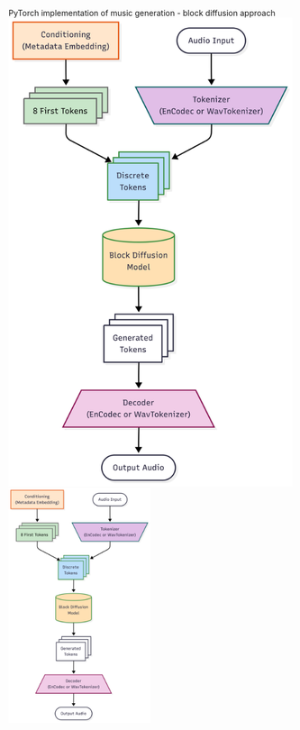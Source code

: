 PyTorch implementation of music generation - block diffusion approach
![System Diagram](images/system_diagram.png)
<img src="images/system_diagram.png" alt="System Diagram" width="50%"/>

